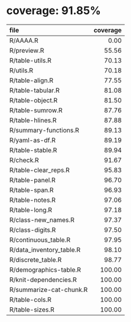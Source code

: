 # coverage: 91.85%

|file                     | coverage|
|:------------------------|--------:|
|R/AAAA.R                 |     0.00|
|R/preview.R              |    55.56|
|R/table-utils.R          |    70.13|
|R/utils.R                |    70.18|
|R/table-align.R          |    77.55|
|R/table-tabular.R        |    81.08|
|R/table-object.R         |    81.50|
|R/table-sumrow.R         |    87.76|
|R/table-hlines.R         |    87.88|
|R/summary-functions.R    |    89.13|
|R/yaml-as-df.R           |    89.19|
|R/table-stable.R         |    89.94|
|R/check.R                |    91.67|
|R/table-clear_reps.R     |    95.83|
|R/table-panel.R          |    96.70|
|R/table-span.R           |    96.93|
|R/table-notes.R          |    97.06|
|R/table-long.R           |    97.18|
|R/class-new_names.R      |    97.37|
|R/class-digits.R         |    97.50|
|R/continuous_table.R     |    97.95|
|R/data_inventory_table.R |    98.10|
|R/discrete_table.R       |    98.77|
|R/demographics-table.R   |   100.00|
|R/knit-dependencies.R    |   100.00|
|R/summarize-cat-chunk.R  |   100.00|
|R/table-cols.R           |   100.00|
|R/table-sizes.R          |   100.00|
